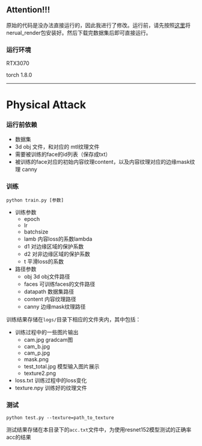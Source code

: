 ## Attention!!!

原始的代码是没办法直接运行的，因此我进行了修改。运行前，请先按照[这里](https://github.com/winterwindwang/neural_renderer.git)将nerual_render包安装好。然后下载完数据集后即可直接运行。

### 运行环境

RTX3070

torch 1.8.0

---

# Physical Attack

### 运行前依赖

- 数据集
- 3d obj 文件，和对应的 mtl纹理文件
- 需要被训练的face的id列表（保存成txt）
- 被训练的face对应的初始内容纹理content，以及内容纹理对应的边缘mask纹理 canny

### 训练

```shell
python train.py [参数]
```

- 训练参数
  - epoch
  - lr
  - batchsize
  - lamb  内容loss的系数lambda
  - d1  对边缘区域的保护系数
  - d2  对非边缘区域的保护系数
  - t  平滑loss的系数
- 路径参数
  - obj  3d obj文件路径
  - faces  可训练faces的文件路径
  - datapath  数据集路径
  - content  内容纹理路径
  - canny  边缘mask纹理路径

训练结果存储在`logs/`目录下相应的文件夹内，其中包括：

- 训练过程中的一些图片输出
  - cam.jpg    gradcam图
  - cam_b.jpg
  - cam_p.jpg
  - mask.png  
  - test_total.jpg  模型输入图片展示
  - texture2.png
- loss.txt   训练过程中的loss变化
- texture.npy   训练好的纹理文件

### 测试

```shell
python test.py --texture=path_to_texture
```

测试结果存储在本目录下的`acc.txt`文件中，为使用resnet152模型测试的正确率acc的结果
